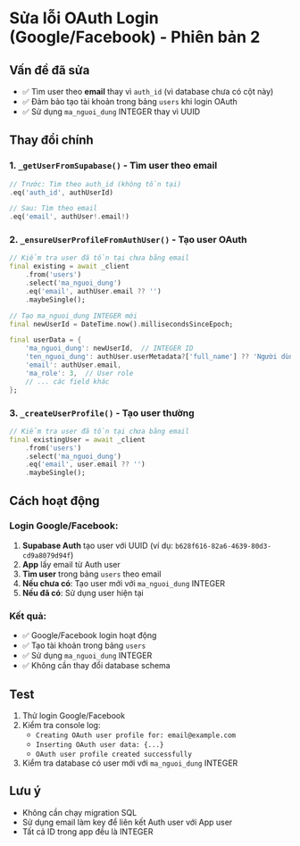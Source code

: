 # Sửa lỗi OAuth Login (Google/Facebook) - Phiên bản 2

## Vấn đề đã sửa
- ✅ Tìm user theo **email** thay vì `auth_id` (vì database chưa có cột này)
- ✅ Đảm bảo tạo tài khoản trong bảng `users` khi login OAuth
- ✅ Sử dụng `ma_nguoi_dung` INTEGER thay vì UUID

## Thay đổi chính

### 1. `_getUserFromSupabase()` - Tìm user theo email
```dart
// Trước: Tìm theo auth_id (không tồn tại)
.eq('auth_id', authUserId)

// Sau: Tìm theo email
.eq('email', authUser!.email!)
```

### 2. `_ensureUserProfileFromAuthUser()` - Tạo user OAuth
```dart
// Kiểm tra user đã tồn tại chưa bằng email
final existing = await _client
    .from('users')
    .select('ma_nguoi_dung')
    .eq('email', authUser.email ?? '')
    .maybeSingle();

// Tạo ma_nguoi_dung INTEGER mới
final newUserId = DateTime.now().millisecondsSinceEpoch;

final userData = {
    'ma_nguoi_dung': newUserId,  // INTEGER ID
    'ten_nguoi_dung': authUser.userMetadata?['full_name'] ?? 'Người dùng',
    'email': authUser.email,
    'ma_role': 3,  // User role
    // ... các field khác
};
```

### 3. `_createUserProfile()` - Tạo user thường
```dart
// Kiểm tra user đã tồn tại chưa bằng email
final existingUser = await _client
    .from('users')
    .select('ma_nguoi_dung')
    .eq('email', user.email ?? '')
    .maybeSingle();
```

## Cách hoạt động

### Login Google/Facebook:
1. **Supabase Auth** tạo user với UUID (ví dụ: `b628f616-82a6-4639-80d3-cd9a8079d94f`)
2. **App** lấy email từ Auth user
3. **Tìm user** trong bảng `users` theo email
4. **Nếu chưa có**: Tạo user mới với `ma_nguoi_dung` INTEGER
5. **Nếu đã có**: Sử dụng user hiện tại

### Kết quả:
- ✅ Google/Facebook login hoạt động
- ✅ Tạo tài khoản trong bảng `users` 
- ✅ Sử dụng `ma_nguoi_dung` INTEGER
- ✅ Không cần thay đổi database schema

## Test
1. Thử login Google/Facebook
2. Kiểm tra console log:
   - `Creating OAuth user profile for: email@example.com`
   - `Inserting OAuth user data: {...}`
   - `OAuth user profile created successfully`
3. Kiểm tra database có user mới với `ma_nguoi_dung` INTEGER

## Lưu ý
- Không cần chạy migration SQL
- Sử dụng email làm key để liên kết Auth user với App user
- Tất cả ID trong app đều là INTEGER
